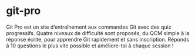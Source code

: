 # git-pro
Git Pro est un site d’entraînement aux commandes Git avec des quiz progressifs. Quatre niveaux de difficulté sont proposés, du QCM simple à la réponse écrite, pour apprendre Git rapidement et sans inscription. Réponds à 10 questions le plus vite possible et améliore-toi à chaque session !
